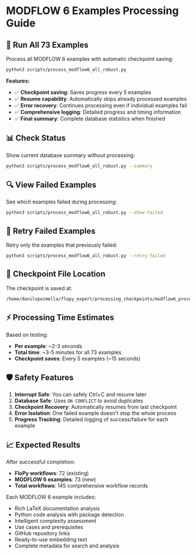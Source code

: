 # MODFLOW 6 Examples Processing Guide

## 🚀 Run All 73 Examples

Process all MODFLOW 6 examples with automatic checkpoint saving:

```bash
python3 scripts/process_modflow6_all_robust.py
```

**Features:**
- ✅ **Checkpoint saving**: Saves progress every 5 examples
- ✅ **Resume capability**: Automatically skips already processed examples
- ✅ **Error recovery**: Continues processing even if individual examples fail
- ✅ **Comprehensive logging**: Detailed progress and timing information
- ✅ **Final summary**: Complete database statistics when finished

## 📊 Check Status

Show current database summary without processing:

```bash
python3 scripts/process_modflow6_all_robust.py --summary
```

## 🔍 View Failed Examples

See which examples failed during processing:

```bash
python3 scripts/process_modflow6_all_robust.py --show-failed
```

## 🔄 Retry Failed Examples

Retry only the examples that previously failed:

```bash
python3 scripts/process_modflow6_all_robust.py --retry-failed
```

## 📁 Checkpoint File Location

The checkpoint is saved at:
```
/home/danilopezmella/flopy_expert/processing_checkpoints/modflow6_processing.json
```

## ⚡ Processing Time Estimates

Based on testing:
- **Per example**: ~2-3 seconds
- **Total time**: ~3-5 minutes for all 73 examples
- **Checkpoint saves**: Every 5 examples (~15 seconds)

## 🛡️ Safety Features

1. **Interrupt Safe**: You can safely Ctrl+C and resume later
2. **Database Safe**: Uses `ON CONFLICT` to avoid duplicates  
3. **Checkpoint Recovery**: Automatically resumes from last checkpoint
4. **Error Isolation**: One failed example doesn't stop the whole process
5. **Progress Tracking**: Detailed logging of success/failure for each example

## 📈 Expected Results

After successful completion:
- **FloPy workflows**: 72 (existing)
- **MODFLOW 6 examples**: 73 (new)
- **Total workflows**: 145 comprehensive workflow records

Each MODFLOW 6 example includes:
- Rich LaTeX documentation analysis
- Python code analysis with package detection
- Intelligent complexity assessment
- Use cases and prerequisites
- GitHub repository links
- Ready-to-use embedding text
- Complete metadata for search and analysis